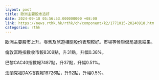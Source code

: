 ```yaml
---
layout: post
title: 歐洲主要股市造好
date: 2024-09-18 05:56:53.000000000 +08:00
link: https://news.rthk.hk/rthk/ch/component/k2/1771015-20240918.htm
categories: rthk
---
```


歐洲主要股市上升。零售及旅遊相關股份表現較好。市場等候聯儲局議息結果。

倫敦富時指數收市報8309點，升31點，升幅0.38%。

巴黎CAC40指數報7487點，升37點，升幅0.51%。

法蘭克福DAX指數報18726點，升92點，升幅0.5%。
